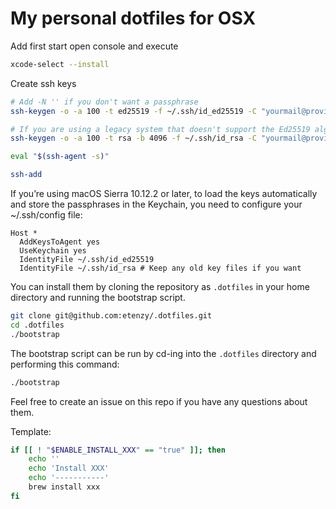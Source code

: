 # My personal dotfiles for OSX

Add first start open console and execute

```bash
xcode-select --install
```

Create ssh keys

```bash
# Add -N '' if you don't want a passphrase
ssh-keygen -o -a 100 -t ed25519 -f ~/.ssh/id_ed25519 -C "yourmail@provider.tld"

# If you are using a legacy system that doesn't support the Ed25519 algorithm, use:
ssh-keygen -o -a 100 -t rsa -b 4096 -f ~/.ssh/id_rsa -C "yourmail@provider.tld"

eval "$(ssh-agent -s)"

ssh-add
```

If you’re using macOS Sierra 10.12.2 or later, to load the keys automatically and store the passphrases in the Keychain, you need to configure your ~/.ssh/config file:

```
Host *
  AddKeysToAgent yes
  UseKeychain yes
  IdentityFile ~/.ssh/id_ed25519
  IdentityFile ~/.ssh/id_rsa # Keep any old key files if you want
```


You can install them by cloning the repository as `.dotfiles` in your home directory and running the bootstrap script.

```bash
git clone git@github.com:etenzy/.dotfiles.git
cd .dotfiles
./bootstrap
```

The bootstrap script can be run by cd-ing into the `.dotfiles` directory and performing this command:

```bash
./bootstrap
```

Feel free to create an issue on this repo if you have any questions about them.

Template:

```bash
if [[ ! "$ENABLE_INSTALL_XXX" == "true" ]]; then
    echo ''
    echo 'Install XXX'
    echo '-----------'
    brew install xxx
fi
```
